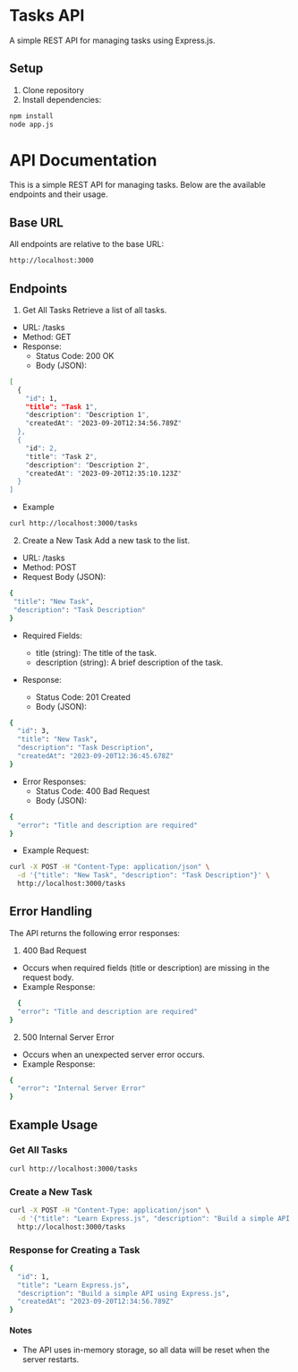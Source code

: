 # Tasks API

A simple REST API for managing tasks using Express.js.

## Setup

1. Clone repository
2. Install dependencies:
```bash
npm install
node app.js
```

# API Documentation
This is a simple REST API for managing tasks. Below are the available endpoints and their usage.

## Base URL
All endpoints are relative to the base URL:
```bash
http://localhost:3000
```

## Endpoints
1. Get All Tasks
   Retrieve a list of all tasks.
* URL: /tasks
* Method: GET
* Response:
  * Status Code: 200 OK
  * Body (JSON):

```bash
[
  {
    "id": 1,
    "title": "Task 1",
    "description": "Description 1",
    "createdAt": "2023-09-20T12:34:56.789Z"
  },
  {
    "id": 2,
    "title": "Task 2",
    "description": "Description 2",
    "createdAt": "2023-09-20T12:35:10.123Z"
  }
]
```
* Example
```bash
curl http://localhost:3000/tasks
```

2. Create a New Task
   Add a new task to the list.
* URL: /tasks
* Method: POST
* Request Body (JSON):
```bash
{
 "title": "New Task",
 "description": "Task Description"
}
```

* Required Fields:

  * title (string): The title of the task.
  * description (string): A brief description of the task.
* Response:
  * Status Code: 201 Created 
  * Body (JSON):
```bash
{
  "id": 3,
  "title": "New Task",
  "description": "Task Description",
  "createdAt": "2023-09-20T12:36:45.678Z"
}
```
* Error Responses:
  * Status Code: 400 Bad Request
  * Body (JSON):

```bash
{
  "error": "Title and description are required"
}
```
* Example Request:
```bash 
curl -X POST -H "Content-Type: application/json" \
  -d '{"title": "New Task", "description": "Task Description"}' \
  http://localhost:3000/tasks
```
## Error Handling
The API returns the following error responses:

1. 400 Bad Request
  * Occurs when required fields (title or description) are missing in the request body. 
  * Example Response:
```bash
  {
  "error": "Title and description are required"
}
```
2. 500 Internal Server Error

* Occurs when an unexpected server error occurs.
* Example Response:

```bash
{
  "error": "Internal Server Error"
}
```

## Example Usage
### Get All Tasks
```bash
curl http://localhost:3000/tasks
```

### Create a New Task
```bash
curl -X POST -H "Content-Type: application/json" \
  -d '{"title": "Learn Express.js", "description": "Build a simple API using Express.js"}' \
  http://localhost:3000/tasks
```
### Response for Creating a Task
```bash
{
  "id": 1,
  "title": "Learn Express.js",
  "description": "Build a simple API using Express.js",
  "createdAt": "2023-09-20T12:34:56.789Z"
}
```
#### Notes
- The API uses in-memory storage, so all data will be reset when the server restarts.

